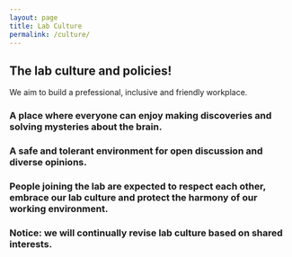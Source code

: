 ```yaml
---
layout: page
title: Lab Culture
permalink: /culture/
---
```


<h2>The lab culture and policies!</h2>

We aim to build a prefessional, inclusive and friendly workplace.

<p><h3>A place where everyone can enjoy making discoveries and solving mysteries about the brain.</h3>
	
<p><h3>A safe and tolerant environment for open discussion and diverse opinions.</h3>
	
<p><h3>People joining the lab are expected to respect each other, embrace our lab culture and protect the harmony of our working environment.</h3>
	
<p><h3>Notice: we will continually revise lab culture based on shared interests.</h3>

